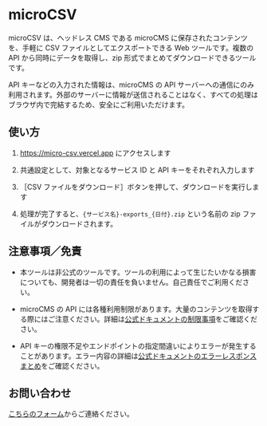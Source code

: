# microCSV

microCSV は、ヘッドレス CMS である microCMS に保存されたコンテンツを、手軽に CSV ファイルとしてエクスポートできる Web ツールです。複数の API から同時にデータを取得し、zip 形式でまとめてダウンロードできるツールです。

API キーなどの入力された情報は、microCMS の API サーバーへの通信にのみ利用されます。外部のサーバーに情報が送信されることはなく、すべての処理はブラウザ内で完結するため、安全にご利用いただけます。

## 使い方

1. https://micro-csv.vercel.app にアクセスします

2. 共通設定として、対象となるサービス ID と API キーをそれぞれ入力します

3. ［CSV ファイルをダウンロード］ボタンを押して、ダウンロードを実行します

4. 処理が完了すると、`{サービス名}-exports_{日付}.zip` という名前の zip ファイルがダウンロードされます。

## 注意事項／免責

- 本ツールは非公式のツールです。ツールの利用によって生じたいかなる損害についても、開発者は一切の責任を負いません。自己責任でご利用ください。

- microCMS の API には各種利用制限があります。大量のコンテンツを取得する際にはご注意ください。詳細は[公式ドキュメントの制限事項](https://document.microcms.io/manual/limitations)をご確認ください。

- API キーの権限不足やエンドポイントの指定間違いによりエラーが発生することがあります。エラー内容の詳細は[公式ドキュメントのエラーレスポンスまとめ](https://document.microcms.io/content-api/api-error-response)をご確認ください。

## お問い合わせ

[こちらのフォーム](https://docs.google.com/forms/d/e/1FAIpQLSdihgA7okkIaqCD6jnwSUV-DUBALMEqewaU-zvnJ01AiIcqhQ/viewform)からご連絡ください。
